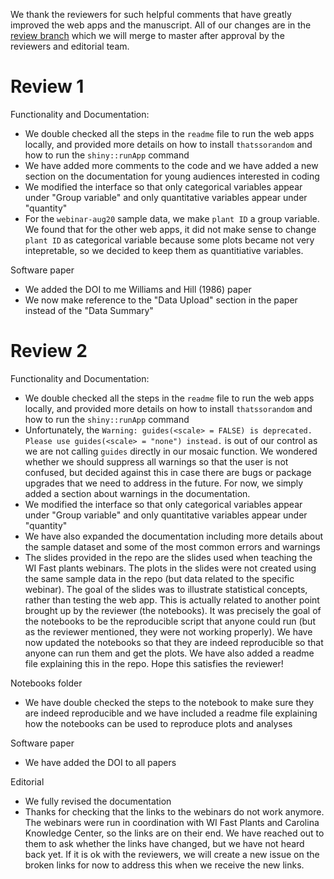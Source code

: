 We thank the reviewers for such helpful comments that have greatly improved the web apps and the manuscript. All of our changes are in the [review branch](https://github.com/crsl4/fast-stats/tree/review) which we will merge to master after approval by the reviewers and editorial team.

# Review 1

Functionality and Documentation:
- We double checked all the steps in the `readme` file to run the web apps locally, and provided more details on how to install `thatssorandom` and how to run the `shiny::runApp` command
- We have added more comments to the code and we have added a new section on the documentation for young audiences interested in coding
- We modified the interface so that only categorical variables appear under "Group variable" and only quantitative variables appear under "quantity"
- For the `webinar-aug20` sample data, we make `plant ID` a group variable. We found that for the other web apps, it did not make sense to change `plant ID` as categorical variable because some plots became not very intepretable, so we decided to keep them as quantitiative variables.

Software paper
- We added the DOI to me Williams and Hill (1986) paper
- We now make reference to the "Data Upload" section in the paper instead of the "Data Summary"

# Review 2

Functionality and Documentation:
- We double checked all the steps in the `readme` file to run the web apps locally, and provided more details on how to install `thatssorandom` and how to run the `shiny::runApp` command
- Unfortunately, the `Warning: guides(<scale> = FALSE) is deprecated. Please use guides(<scale> = "none") instead.` is out of our control as we are not calling `guides` directly in our mosaic function. We wondered whether we should suppress all warnings so that the user is not confused, but decided against this in case there are bugs or package upgrades that we need to address in the future. For now, we simply added a section about warnings in the documentation.
- We modified the interface so that only categorical variables appear under "Group variable" and only quantitative variables appear under "quantity"
- We have also expanded the documentation including more details about the sample dataset and some of the most common errors and warnings
- The slides provided in the repo are the slides used when teaching the WI Fast plants webinars. The plots in the slides were not created using the same sample data in the repo (but data related to the specific webinar). The goal of the slides was to illustrate statistical concepts, rather than testing the web app. This is actually related to another point brought up by the reviewer (the notebooks). It was precisely the goal of the notebooks to be the reproducible script that anyone could run (but as the reviewer mentioned, they were not working properly). We have now updated the notebooks so that they are indeed reproducible so that anyone can run them and get the plots. We have also added a readme file explaining this in the repo. Hope this satisfies the reviewer!


Notebooks folder
- We have double checked the steps to the notebook to make sure they are indeed reproducible and we have included a readme file explaining how the notebooks can be used to reproduce plots and analyses

Software paper
- We have added the DOI to all papers

Editorial
- We fully revised the documentation
- Thanks for checking that the links to the webinars do not work anymore. The webinars were run in coordination with WI Fast Plants and Carolina Knowledge Center, so the links are on their end. We have reached out to them to ask whether the links have changed, but we have not heard back yet. If it is ok with the reviewers, we will create a new issue on the broken links for now to address this when we receive the new links.